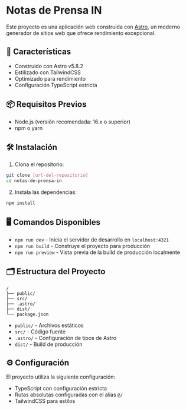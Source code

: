# Notas de Prensa IN

Este proyecto es una aplicación web construida con [Astro](https://astro.build), un moderno generador de sitios web que ofrece rendimiento excepcional.

## 🚀 Características

- Construido con Astro v5.8.2
- Estilizado con TailwindCSS
- Optimizado para rendimiento
- Configuración TypeScript estricta

## 📦 Requisitos Previos

- Node.js (versión recomendada: 16.x o superior)
- npm o yarn

## 🛠️ Instalación

1. Clona el repositorio:
```bash
git clone [url-del-repositorio]
cd notas-de-prensa-in
```

2. Instala las dependencias:
```bash
npm install
```

## 🖥️ Comandos Disponibles

- `npm run dev` - Inicia el servidor de desarrollo en `localhost:4321`
- `npm run build` - Construye el proyecto para producción
- `npm run preview` - Vista previa de la build de producción localmente

## 🗂️ Estructura del Proyecto

```
/
├── public/
├── src/
├── .astro/
├── dist/
└── package.json
```

- `public/` - Archivos estáticos
- `src/` - Código fuente
- `.astro/` - Configuración de tipos de Astro
- `dist/` - Build de producción

## ⚙️ Configuración

El proyecto utiliza la siguiente configuración:

- TypeScript con configuración estricta
- Rutas absolutas configuradas con el alias `@/`
- TailwindCSS para estilos


